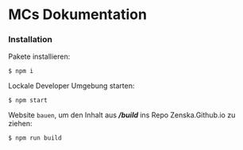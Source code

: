 # MCs Dokumentation

### Installation

Pakete installieren:
```
$ npm i
```
Lockale Developer Umgebung starten:
```
$ npm start
```
Website `bauen`, um den Inhalt aus ***/build*** ins Repo Zenska.Github.io zu ziehen:
```
$ npm run build
```